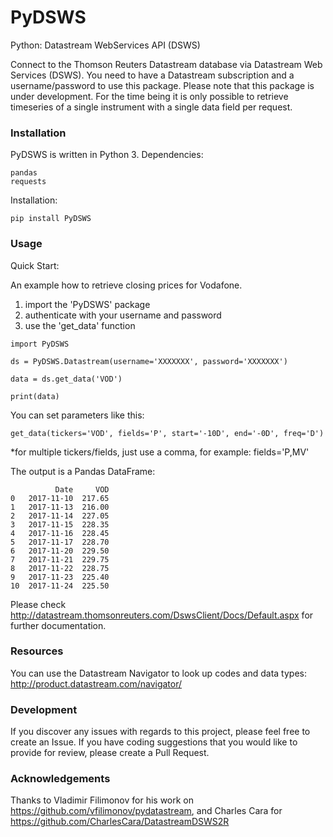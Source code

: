 # PyDSWS
Python: Datastream WebServices API (DSWS)

Connect to the Thomson Reuters Datastream database via Datastream Web Services (DSWS). You need to have a Datastream subscription and a username/password to use this package. Please note that this package is under development. For the time being it is only possible to retrieve timeseries of a single instrument with a single data field per request.

### Installation
PyDSWS is written in Python 3.
Dependencies:
```
pandas
requests
```

Installation:
```
pip install PyDSWS
```

### Usage

Quick Start: 

An example how to retrieve closing prices for Vodafone. 
1) import the 'PyDSWS' package
2) authenticate with your username and password
3) use the 'get_data' function

```
import PyDSWS

ds = PyDSWS.Datastream(username='XXXXXXX', password='XXXXXXX')

data = ds.get_data('VOD')

print(data)
```

You can set parameters like this:
```
get_data(tickers='VOD', fields='P', start='-10D', end='-0D', freq='D')
```
*for multiple tickers/fields, just use a comma, for example: fields='P,MV'


The output is a Pandas DataFrame:
```
          Date     VOD
0   2017-11-10  217.65
1   2017-11-13  216.00
2   2017-11-14  227.05
3   2017-11-15  228.35
4   2017-11-16  228.45
5   2017-11-17  228.70
6   2017-11-20  229.50
7   2017-11-21  229.75
8   2017-11-22  228.75
9   2017-11-23  225.40
10  2017-11-24  225.50
```

Please check http://datastream.thomsonreuters.com/DswsClient/Docs/Default.aspx for further documentation.


### Resources
You can use the Datastream Navigator to look up codes and data types: http://product.datastream.com/navigator/

### Development
If you discover any issues with regards to this project, please feel free to create an Issue.
If you have coding suggestions that you would like to provide for review, please create a Pull Request.

### Acknowledgements
Thanks to Vladimir Filimonov for his work on https://github.com/vfilimonov/pydatastream, and Charles Cara for https://github.com/CharlesCara/DatastreamDSWS2R
